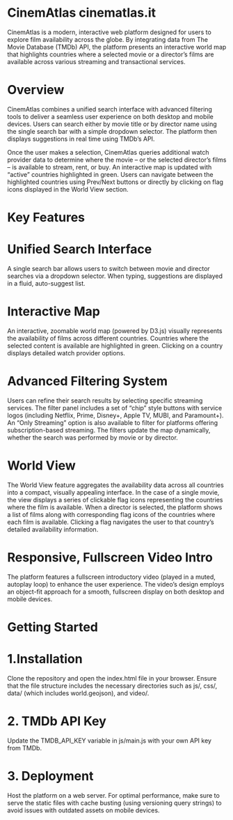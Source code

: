 # CinemAtlas cinematlas.it
CinemAtlas is a modern, interactive web platform designed for users to explore film availability across the globe. By integrating data from The Movie Database (TMDb) API, the platform presents an interactive world map that highlights countries where a selected movie or a director’s films are available across various streaming and transactional services.
# Overview
CinemAtlas combines a unified search interface with advanced filtering tools to deliver a seamless user experience on both desktop and mobile devices. Users can search either by movie title or by director name using the single search bar with a simple dropdown selector. The platform then displays suggestions in real time using TMDb’s API.

Once the user makes a selection, CinemAtlas queries additional watch provider data to determine where the movie – or the selected director’s films – is available to stream, rent, or buy. An interactive map is updated with “active” countries highlighted in green. Users can navigate between the highlighted countries using Prev/Next buttons or directly by clicking on flag icons displayed in the World View section.
# Key Features
# Unified Search Interface
A single search bar allows users to switch between movie and director searches via a dropdown selector. When typing, suggestions are displayed in a fluid, auto-suggest list.
# Interactive Map
An interactive, zoomable world map (powered by D3.js) visually represents the availability of films across different countries. Countries where the selected content is available are highlighted in green. Clicking on a country displays detailed watch provider options.
# Advanced Filtering System
Users can refine their search results by selecting specific streaming services. The filter panel includes a set of “chip” style buttons with service logos (including Netflix, Prime, Disney+, Apple TV, MUBI, and Paramount+). An “Only Streaming” option is also available to filter for platforms offering subscription-based streaming. The filters update the map dynamically, whether the search was performed by movie or by director.
# World View
The World View feature aggregates the availability data across all countries into a compact, visually appealing interface.
In the case of a single movie, the view displays a series of clickable flag icons representing the countries where the film is available.
When a director is selected, the platform shows a list of films along with corresponding flag icons of the countries where each film is available. Clicking a flag navigates the user to that country’s detailed availability information.
# Responsive, Fullscreen Video Intro
The platform features a fullscreen introductory video (played in a muted, autoplay loop) to enhance the user experience. The video’s design employs an object-fit approach for a smooth, fullscreen display on both desktop and mobile devices.


# Getting Started 
# 1.Installation
Clone the repository and open the index.html file in your browser. Ensure that the file structure includes the necessary directories such as js/, css/, data/ (which includes world.geojson), and video/.
# 2. TMDb API Key
Update the TMDB_API_KEY variable in js/main.js with your own API key from TMDb.
# 3. Deployment
Host the platform on a web server. For optimal performance, make sure to serve the static files with cache busting (using versioning query strings) to avoid issues with outdated assets on mobile devices.
